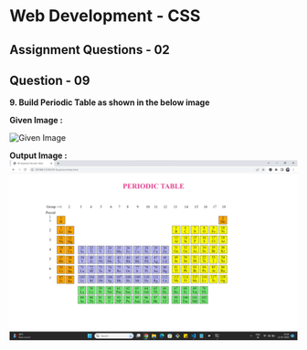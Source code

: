 # **Web Development - CSS**
## **Assignment Questions - 02**
## **Question - 09**

**9. Build Periodic Table as shown in the below image**

**Given Image :**

![Given Image](https://file.notion.so/f/s/41470e09-2a72-448e-b080-ed9ede4b3c76/periodic_table.png?id=769a10d4-c2ba-4af0-8de5-28bee2644c3f&table=block&spaceId=6fae2e0f-dedc-48e9-bc59-af2654c78209&expirationTimestamp=1689854400000&signature=UdJkrOQ4vgNKJkDIRorelB5GgXLj7vexSAgYiZmHPE4&downloadName=periodic+table.png)

**Output Image :**
![Output Image](./Output%20Image.png)